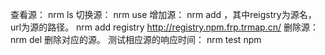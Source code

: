 查看源：
nrm ls
切换源：
nrm use
增加源：
nrm add <registry> <url>，其中reigstry为源名，url为源的路径。
nrm add registry http://registry.npm.frp.trmap.cn/
删除源：
nrm del <registry>删除对应的源。
测试相应源的响应时间：
nrm test npm